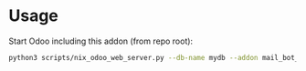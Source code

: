 # Usage

Start Odoo including this addon (from repo root):

```bash
python3 scripts/nix_odoo_web_server.py --db-name mydb --addon mail_bot_hr
```

